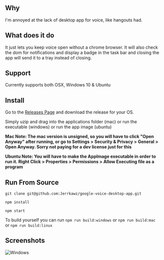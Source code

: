 ## Why
I'm annoyed at the lack of desktop app for voice, like hangouts had.

## What does it do
It just lets you keep voice open without a chrome browser. It will also check the dom for notifications and display a badge in the task bar and closing the app will send it to a tray instead of closing.

## Support
Currently supports both OSX, Windows 10 & Ubuntu 

## Install
Go to the [Releases Page](https://github.com/Jerrkawz/google-voice-desktop-app/releases) and download the release for your OS.

Simply uzip and drag into the applications folder (mac) or run the executable (windows) or run the app image (ubuntu)

**Mac Note: The mac version is unsigned, so you will have to click "Open Anyway" after running, or go to Settings > Security & Privacy > General > Open Anyway. Sorry not paying for a dev license just for this**


**Ubuntu Note: You will have to make the AppImage executable in order to run it. Right Click > Properties > Permissions > Allow Executing file as a program**

## Run From Source
`git clone git@github.com:Jerrkawz/google-voice-desktop-app.git`

`npm install`

`npm start`

To build yourself you can run
`npm run build:windows` or `npm run build:mac` or `npm run build:linux`

## Screenshots
![Windows](/images/windows.png?raw=true")
